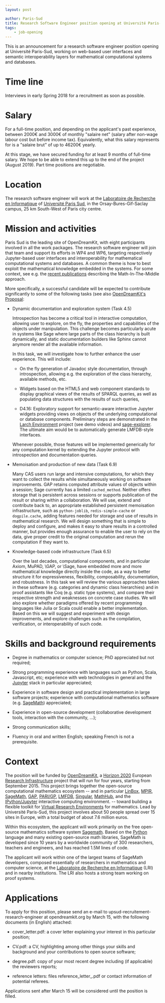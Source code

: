 ```yaml
---
layout: post

author: Paris-Sud
title: Research Software Engineer position opening at Université Paris-Sud
tags:
    - job-opening
---
```


This is an announcement for a research software engineer position
opening at Université Paris-Sud, working on web-based user interfaces
and semantic interoperability layers for mathematical computational
systems and databases.

# Time line

Interviews in early Spring 2018 for a recruitment as soon as possible.

# Salary

For a full-time position, and depending on the applicant's past
experience, between 2000€ and 3000€ of monthly "salaire net" (salary
after non-wage labour cost but before income tax). Equivalently, what
this salary represents for is a "salaire brut" of up to 46200€ yearly.

At this stage, we have secured funding for at least 9 months of
full-time salary. We hope to be able to extend this up to the end of
the project (August 2019). Part time positions are negotiable.

# Location

The research software engineer will work at the
[Laboratoire de Recherche en Informatique](http://www.lri.fr) of
[Université Paris Sud](http://www.u-psud.fr), in the
Orsay-Bures-Gif-Saclay campus, 25 km South-West of Paris city centre.

# Mission and activities

Paris Sud is the leading site of OpenDreamKit, with eight participants
involved in all the work packages. The research software engineer will
join that team and support its efforts in WP4 and WP6, targeting
respectively Jupyter-based user interfaces and interoperability for
mathematical computational systems and databases. A common theme is how
to best exploit the mathematical knowledge embedded in the systems.
For some context, see e.g. the [recent
publications](http://opendreamkit/2017/10/15/WP6-Usecase/) describing
the Math-In-The-Middle approach.

More specifically, a successful candidate will be expected to
contribute significantly to some of the following tasks (see also
[OpenDreamKit's Proposal](https://github.com/OpenDreamKit/OpenDreamKit/raw/master/Proposal/proposal-www.pdf):

- Dynamic documentation and exploration system (Task 4.5)

  Introspection has become a critical tool in interactive computation,
  allowing user to explore, on the fly, the properties and
  capabilities of the objects under manipulation. This challenge
  becomes particularly acute in systems like Sage where large parts of
  the class hierarchy is built dynamically, and static documentation
  builders like Sphinx cannot anymore render all the available
  information.

  In this task, we will investigate how to further enhance the user
  experience. This will include:

  - On the fly generation of Javadoc style documentation, through
    introspection, allowing e.g. the exploration of the class
    hierarchy, available methods, etc.

  - Widgets based on the HTML5 and web component standards to display
    graphical views of the results of SPARQL queries, as well as populating data
    structures with the results of such queries,

  - D4.16: Exploratory support for semantic-aware interactive Jupyter widgets
    providing views on objects of the underlying computational or
    database components. Preliminary steps are demonstrated in the
    [Larch Environment](http://www.larchenvironment.com/) project (see
    demo videos) and
    [sage-explorer](https://github.com/jbandlow/sage-explorer). The
    ultimate aim would be to automatically generate LMFDB-style
    interfaces.

  Whenever possible, those features will be implemented generically
  for any computation kernel by extending the Jupyter protocol with
  introspection and documentation queries.

- Memoisation and production of new data (Task 6.9)

  Many CAS users run large and intensive computations, for which they
  want to collect the results while simultaneously working on software
  improvements. GAP retains computed attribute values of objects
  within a session; Sage currently has a limited `cached_method`.
  Neither offers storage that is persistent across sessions or
  supports publication of the result or sharing within a
  collaboration. We will use, extend and contribute back to, an
  appropriate established persistent memoisation infrastructure, such
  as `python-joblib`, `redis-simple-cache` or `dogpile.cache`, adding
  features needed for storage and use of results in mathematical
  research. We will design something that is simple to deploy and
  configure, and makes it easy to share results in a controlled
  manner, but provides enough assurance to enable the user to rely on
  the data, give proper credit to the original computation and rerun
  the computation if they want to.

- Knowledge-based code infrastructure (Task 6.5)

  Over the last decades, computational components, and in particular
  Axiom, MuPAD, \GAP, or \Sage, have embedded more and more
  mathematical knowledge directly inside the code, as a way to better
  structure it for expressiveness, flexibility, composability,
  documentation, and robustness. In this task we will review the
  various approaches taken in these software (e.g. categories and
  dynamic class hierarchies) and in proof assistants like Coq
  (e.g. static type systems), and compare their respective strength
  and weaknesses on concrete case studies. We will also explore
  whether paradigms offered by recent programming languages like Julia
  or Scala could enable a better implementation. Based on this we will
  suggest and experiment with design improvements, and explore
  challenges such as the compilation, verification, or
  interoperability of such code.

# Skills and background requirements

- Degree in mathematics or computer science; PhD appreciated but not required;

- Strong programming experience with languages such as Python, Scala,
  Javascript, etc; experience with web technologies in general and the
  [Jupyter](http://jupyter.org/) stack in particular appreciated;

- Experience in software design and practical implementation in large
  software projects; experience with computational mathematics
  software (e.g. [SageMath](http://sagemath.org)) appreciated;

- Experience in open-source development (collaborative development
  tools, interaction with the community, ...);

- Strong communication skills;

- Fluency in oral and written English; speaking French is not a
  prerequisite.

# Context

The position will be funded by
[OpenDreamKit](http://opendreamkit.org), a
[Horizon 2020](https://ec.europa.eu/programmes/horizon2020/)
European [Research Infrastructure](https://ec.europa.eu/programmes/horizon2020/en/h2020-section/european-research-infrastructures-including-e-infrastructures)
project that will run for four years, starting from September
2015. This project brings together the open-source computational
mathematics ecosystem -- and in particular
[LinBox](http://linalg.org/),
[MPIR](http://mpir.org),
[SageMath](http://sagemath.org/),
[GAP](http://www.gap-system.org/),
[PARI/GP](http://pari.math.u-bordeaux.fr/),
[LMFDB](http://lmfdb.org/),
[Singular](http://www.singular.uni-kl.de/),
[MathHub](https://mathhub.info/),
and the
[IPython/Jupyter](http://jupyter.org/) interactive computing
environment.
-- toward building a
flexible toolkit for
[Virtual Research Environments](http://www.2020-horizon.com/e-Infrastructures-for-virtual-research-environments-%28VRE%29-i1490.html)
for mathematics. Lead by Université Paris-Sud, this project involves
about 50 people spread over 15 sites in Europe, with a total budget of
about 7.6 million euros.

Within this ecosystem, the applicant will work primarily on the free
open-source mathematics software system
[Sagemath](http://sagemath.org). Based on the
[Python](http://www.python.org) language and many existing open-source
math libraries, SageMath is developed since 10 years by a worldwide
community of 300 researchers, teachers and engineers, and has reached
1.5M lines of code.

The applicant will work within one of the largest teams of SageMath
developers, composed essentially of researchers in mathematics and
computer science, at the [Laboratoire de Recherche en
Informatique](http://www.lri.fr/) (LRI) and in nearby institutions.
The LRI also hosts a strong team working on proof systems.

# Applications

To apply for this position, please send an e-mail to
upsud-recruitement-research-engineer at opendreamkit.org
by March 15, with the following documents (in English) attached:

- cover_letter.pdf: a cover letter explaining your interest in this particular position;

- CV.pdf: a CV, highlighting among other things your skills and
  background and your contributions to open source software;

- degree.pdf: copy of your most recent degree including (if
  applicable) the reviewers reports;

- reference letters: files reference_letter_<contactname>.pdf or contact information of potential referees.

Applications sent after March 15 will be considered until the
position is filled.
